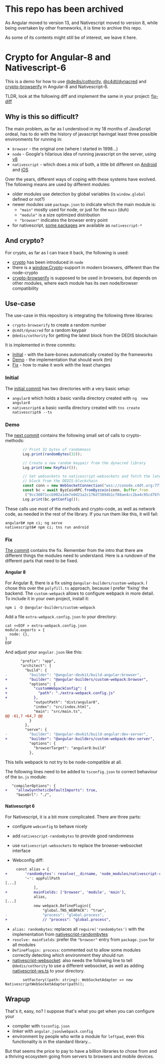 # This repo has been archived

As Angular moved to version 13, and Nativescript moved to version 8, while being overtaken by other frameworks,
it is time to archive this repo.

As some of its contents might still be of interest, we leave it here.

# Crypto for Angular-8 and Nativescript-6

This is a demo for how to use 
[@dedis/cothority](https://github.com/dedis/cothority),
[@c4dt/dynacred](https://github.com/c4dt/omniledger/tree/master/dynacred) and 
[crypto-browserify](https://www.npmjs.com/package/crypto-browserify) in Angular-8 and Nativescript-6.

TLDR, look at the following diff and implement the same in your project:
[fix-diff](https://github.com/c4dt/crypto-ts/commit/b0242974fecda85a720d16e8c627fad3a896e76f)

## Why is this so difficult?

The main problem, as far as I understood in my 18 months of JavaScript 
ordeal, has to do with the history of javascript havingat least three 
possible environments for running in:

- `browser` - the original one (where I started in 1998...)
- `node` - Google's hilarious idea of running javascript on the server, 
  using [v8](https://v8.dev/)
- `nativescript` - which does a mix of both, a little bit different on 
  [Android](https://docs.nativescript.org/core-concepts/android-runtime/overview) and 
  [iOS](https://docs.nativescript.org/core-concepts/ios-runtime/Overview)

Over the years, different ways of coping with these systems have evolved.
The following means are used by different modules:
- older modules use detection by global variables (is `window.global` defined
 or not?)
- newer modules use `package.json` to indicate which the main module is:
  - `"main"` mostly used for node, or just for the `main` (duh)
  - `"module"` is a size optimized distribution
  - `"browser"` indicates the browser entry point
- for nativescript, [some packages](https://market.nativescript.org/) are available as `nativescript-*`

## And crypto?

For crypto, as far as I can trace it back, the following is used:
- [crypto](https://nodejs.org/api/crypto.html) has been introduced in `node`
- there is a [window.Crypto](https://www.w3.org/TR/WebCryptoAPI/)-support in 
modern browsers, different than the node-crypto
- [crypto-browserify](https://github.com/crypto-browserify/crypto-browserify) is supposed to be used in browsers, but depends on 
other modules, where each module has its own node/browser compatibility

## Use-case

The use-case in this repository is integrating the following three libraries:
- `crypto-browserify` to create a random number
- `@c4dt/dynacred` for a random keypair
- `@dedis/cothority` for getting the latest block from the DEDIS blockchain

It is implemented in three commits:
- [Initial](https://github.com/c4dt/crypto-ts/commit/cdc0c2cae8dd1342cbef53ecdd335311201ea275) - with the bare-bones automatically created by the frameworks
- [Demo](https://github.com/c4dt/crypto-ts/commit/e9afe387be0be5136c4bbc1e9f2c0a9b91760832) - the implementation that should work (tm)
- [Fix](https://github.com/c4dt/crypto-ts/commit/b0242974fecda85a720d16e8c627fad3a896e76f) - how to make it work with the least changes

### Initial

The [initial commit](https://github.com/c4dt/crypto-ts/commit/cdc0c2cae8dd1342cbef53ecdd335311201ea275)
 has two directories with a very basic setup:
- `angular8` which holds a basic vanilla directory created with `ng 
 new angular8`
- `nativescript6` a basic vanilla directory created with `tns create 
 nativescript6 --ts`

### Demo

The [next commit](https://github.com/c4dt/crypto-ts/commit/e9afe387be0be5136c4bbc1e9f2c0a9b91760832) contains the following small set of calls to 
 crypto-methods:
```ts
        // Print 32 bytes of randomness
        Log.print(randomBytes(32));

        // Create a new random keypair from the dynacred library
        Log.print(new KeyPair());

        // Set websockets to nativescript-websockets and fetch the latest
        // block from the DEDIS-blockchain
        const conn = new WebSocketConnection("wss://conode.c4dt.org:7771", "byzcoin");
        const bc = await ByzCoinRPC.fromByzcoin(conn, Buffer.from
         ("9cc36071ccb902a1de7e0d21a2c176d73894b1cf88ae4cc2ba4c95cd76f474f3", "hex"));
        Log.print(bc.getConfig());
```

These calls use most of the methods and crypto-code, as well as network code,
 as needed in the rest of the library.
If you run them like this, it will fail:

```
angular8# npm ci; ng serve
nativescript6# npm ci; tns run android
```

### Fix

[The commit](https://github.com/c4dt/crypto-ts/commit/b0242974fecda85a720d16e8c627fad3a896e76f) contains the fix.
Remember from the intro that there are different things the modules need to 
 understand.
Here is a rundown of the different parts that need to be fixed.

#### Angular 8

For Angular 8, there is a fix using `@angular-builders/custom-webpack`.
I chose this over the `polyfill.ts` approach, because I prefer 'fixing' the 
 backend.
The `custom-webpack` allows to configure webpack in more detail.
To include it in your own project, install it:
```
npm i -D @angular-builders/custom-webpack
```

Add a file `extra-webpack.config.json` to your directory:
```
cat <<EOF > extra-webpack.config.json
module.exports = {
  node: {},
}
EOF
```

And adjust your `angular.json` like this:
```patch
       "prefix": "app",
       "architect": {
         "build": {
-          "builder": "@angular-devkit/build-angular:browser",
+          "builder": "@angular-builders/custom-webpack:browser",
           "options": {
+            "customWebpackConfig": {
+              "path": "./extra-webpack.config.js"
+            },
             "outputPath": "dist/angular8",
             "index": "src/index.html",
             "main": "src/main.ts",
@@ -61,7 +64,7 @@
           }
         },
         "serve": {
-          "builder": "@angular-devkit/build-angular:dev-server",
+          "builder": "@angular-builders/custom-webpack:dev-server",
           "options": {
             "browserTarget": "angular8:build"
           },
```
This tells webpack to not try to be node-compatible at all.

The following lines need to be added to `tsconfig.json` to correct
behaviour of the `bn.js` module:
```patch
   "compilerOptions": {
+    "allowSyntheticDefaultImports": true,
     "baseUrl": "./",
```

#### Nativescript 6

For Nativescript, it is a bit more complicated. There are three parts:
- configure `webconfig` to behave nicely
- add `nativescript-randombytes` to provide good randomness
- use `nativescript-websockets` to replace the browser-websocket interface

- Webconfig diff:
```patch
     const alias = {
+        'randombytes': resolve(__dirname, 'node_modules/nativescript-randombytes/randombytes-native.android.js'),
         '~': appFullPath
[...]
             ],
+            mainFields: ['browser', 'module', 'main'],
             alias,
[...]
             new webpack.DefinePlugin({
                 "global.TNS_WEBPACK": "true",
-                "process": "global.process",
+                // "process": "global.process",
```
  - `alias: randombytes`: replaces all `require('randombytes')` with the 
  implementation from [nativescript-randombytes](https://github.com/EddyVerbruggen/nativescript-randombytes)
  - `resolve: mainFields`: prefer the `"browser"` entry from `package.json` 
  for all modules
  - `DefinePlugin: process`: commented out to allow some modules correctly 
  detecting which environment they should run
- [nativescript-websocket](https://github.com/c4dt/crypto-ts/blob/master/nativescript6/app/nativescript-ws.ts): also needs the following line to tell 
`@dedis/cothority` to use a different websocket, as well as adding 
[nativescript-ws.ts](https://github.com/c4dt/crypto-ts/blob/master/nativescript6/app/nativescript-ws.ts) 
to your directory.
```
        setFactory((path: string): WebSocketAdapter => new NativescriptWebSocketAdapter(path));
```
 

## Wrapup

That's it, easy, no?
I suppose that's what you get when you can configure your
- compiler with `tsconfig.json`
- linker with `angular.json`/`webpack.config`
- environment by people who write a module for `leftpad`, even this 
functionality is in the standard library...

But that seems the price to pay to have a billion libraries to chose from and
 a thriving ecosystem going from servers to browsers and mobile devices.
